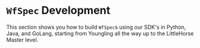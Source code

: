 # `WfSpec` Development

This section shows you how to build `WfSpec`s using our SDK's in Python, Java, and GoLang, starting from Youngling all the way up to the LittleHorse Master level.
